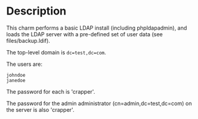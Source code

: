 # Description

This charm performs a basic LDAP install (including phpldapadmin), and loads
the LDAP server with a pre-defined set of user data (see files/backup.ldif).

The top-level domain is `dc=test,dc=com`.

The users are:

    johndoe
    janedoe

The password for each is 'crapper'.

The password for the admin administrator (cn=admin,dc=test,dc=com) on the
server is also 'crapper'.
